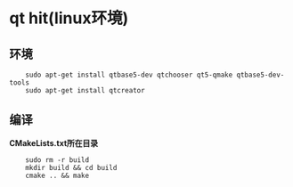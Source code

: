 # qt hit(linux环境)

## 环境

```text
    sudo apt-get install qtbase5-dev qtchooser qt5-qmake qtbase5-dev-tools
    sudo apt-get install qtcreator 
```

## 编译

**CMakeLists.txt所在目录**

```text
    sudo rm -r build
    mkdir build && cd build
    cmake .. && make
```